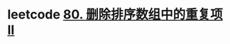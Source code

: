# leetcode [80. 删除排序数组中的重复项 II](https://leetcode-cn.com/problems/remove-duplicates-from-sorted-array-ii/)